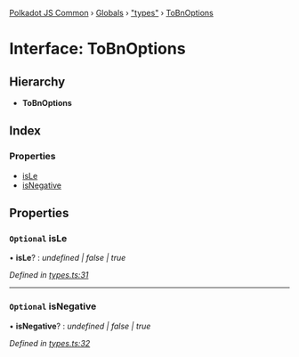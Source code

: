 [Polkadot JS Common](../README.md) › [Globals](../globals.md) › ["types"](../modules/_types_.md) › [ToBnOptions](_types_.tobnoptions.md)

# Interface: ToBnOptions

## Hierarchy

* **ToBnOptions**

## Index

### Properties

* [isLe](_types_.tobnoptions.md#optional-isle)
* [isNegative](_types_.tobnoptions.md#optional-isnegative)

## Properties

### `Optional` isLe

• **isLe**? : *undefined | false | true*

*Defined in [types.ts:31](https://github.com/polkadot-js/common/blob/4ce452b4/packages/util/src/types.ts#L31)*

___

### `Optional` isNegative

• **isNegative**? : *undefined | false | true*

*Defined in [types.ts:32](https://github.com/polkadot-js/common/blob/4ce452b4/packages/util/src/types.ts#L32)*
